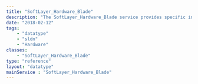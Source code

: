 ```yaml
---
title: "SoftLayer_Hardware_Blade"
description: "The SoftLayer_Hardware_Blade service provides specific information about blade servers. "
date: "2018-02-12"
tags:
    - "datatype"
    - "sldn"
    - "Hardware"
classes:
    - "SoftLayer_Hardware_Blade"
type: "reference"
layout: "datatype"
mainService : "SoftLayer_Hardware_Blade"
---
```

